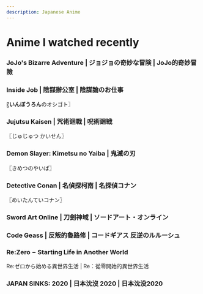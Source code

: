```yaml
---
description: Japanese Anime
---
```


# Anime I watched recently

### JoJo's Bizarre Adventure | ジョジョの奇妙な冒険 | JoJo的奇妙冒險 <a href="#firstheading" id="firstheading"></a>

### Inside Job | 陰謀辦公室 | **陰謀論のお仕事**

〖**いんぼうろん**のオシゴト〗

### Jujutsu Kaisen | 咒術迴戰 | 呪術廻戦&#x20;

〖じゅじゅつ かいせん〗

### Demon Slayer: Kimetsu no Yaiba | 鬼滅の刃

〖きめつのやいば〗

### Detective Conan | 名偵探柯南 | 名探偵コナン

〖めいたんていコナン〗

### Sword Art Online | 刀劍神域 | ソードアート・オンライン

### Code Geass | 反叛的魯路修 | コードギアス 反逆のルルーシュ

### Re:Zero − Starting Life in Another World&#x20;

Re:ゼロから始める異世界生活 | Re：從零開始的異世界生活

### JAPAN SINKS: 2020 | 日本沈沒 2020 | 日本沈没2020 <a href="#firstheading" id="firstheading"></a>

